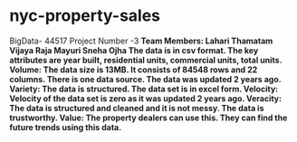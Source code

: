 # nyc-property-sales
BigData- 44517
Project Number -3
<b>Team Members:
Lahari Thamatam
Vijaya Raja Mayuri
Sneha Ojha
The data is in csv format.
The key attributes are year built, residential units, commercial units, total units.
Volume: The data size is 13MB. It consists of 84548 rows and 22 columns. There is one data source. The data was updated 2 years ago.
Variety: The data is structured. The data set is in excel form.
Velocity: Velocity of the data set is zero as it was updated 2 years ago.
Veracity: The data is structured and cleaned and it is not messy. The data is trustworthy.
Value: The property dealers can use this. They can find the future trends using this data.




